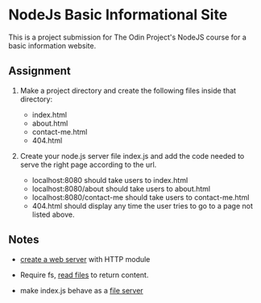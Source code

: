 # NodeJs Basic Informational Site
This is a project submission for The Odin Project's NodeJS course for a basic information website.

## Assignment
1. Make a project directory and create the following files inside that directory:
    - index.html
    - about.html
    - contact-me.html
    - 404.html

2. Create your node.js server file index.js and add the code needed to serve the right page according to the url.
    - localhost:8080 should take users to index.html
    - localhost:8080/about should take users to about.html
    - localhost:8080/contact-me should take users to contact-me.html
    - 404.html should display any time the user tries to go to a page not listed above.

## Notes

- [create a web server](https://www.w3schools.com/nodejs/nodejs_http.asp#:~:text=Node.js%20as%20a%20Web%20Server) with HTTP module

- Require fs, [read files](https://www.w3schools.com/nodejs/nodejs_filesystem.asp#:~:text=Rename%20files-,Read%20Files,-The%20fs.readFile) to return content.

- make index.js behave as a [file server](https://www.w3schools.com/nodejs/nodejs_url.asp#:~:text=Run%20example%20%C2%BB-,Node.js%20File%20Server,-Now%20we%20know)
